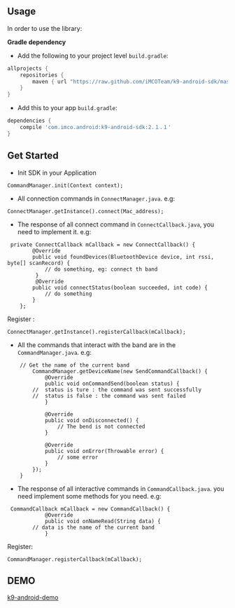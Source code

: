 Usage
-----

In order to use the library:

**Gradle dependency** 

  -  Add the following to your project level `build.gradle`:
 
```gradle
allprojects {
	repositories {
		maven { url "https://raw.github.com/iMCOTeam/k9-android-sdk/master" }
	}
}
```
  -  Add this to your app `build.gradle`:
 
```gradle
dependencies {
	compile 'com.imco.android:k9-android-sdk:2.１.１'
}
```

Get Started
-----
* Init SDK in your Application
```
CommandManager.init(Context context);
```

* All connection commands in `ConnectManager.java`. e.g:
```
ConnectManager.getInstance().connect(Mac_address);
```
* The response of all connect command  in `ConnectCallback.java`, you need to implement it. e.g: 
```
 private ConnectCallback mCallback = new ConnectCallback() {
        @Override
        public void foundDevices(BluetoothDevice device, int rssi, byte[] scanRecord) {
        	// do something, eg: connect th band
         }
         @Override
        public void connectStatus(boolean succeeded, int code) {
     		// do something
        }
    };
```	
Register :
```
ConnectManager.getInstance().registerCallback(mCallback);
```
* All the commands that interact with the band are in the `CommandManager.java`. e.g:
```
	// Get the name of the current band
        CommandManager.getDeviceName(new SendCommandCallback() {
            @Override
            public void onCommandSend(boolean status) {
		//  status is ture : the command was sent successfully
		//  status is false : the command was sent failed
            }

            @Override
            public void onDisconnected() {
                // The bend is not connected
            }

            @Override
            public void onError(Throwable error) {
                // some error
            }
        });
    }
```
* The response of all interactive commands in `CommandCallback.java`. you need implement some methods for you need. e.g:
```
 CommandCallback mCallback = new CommandCallback() {
            @Override
            public void onNameRead(String data) {
		// data is the name of the current band
            }
```
Register:
```
CommandManager.registerCallback(mCallback);
```

DEMO
-----
[k9-android-demo](https://github.com/iMCOTeam/k9-android-demo) 
